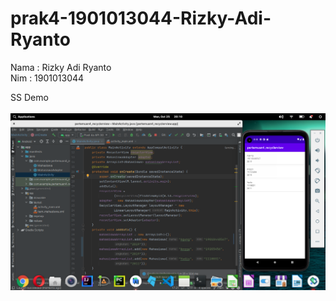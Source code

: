 # prak4-1901013044-Rizky-Adi-Ryanto

Nama  : Rizky Adi Ryanto
<br>
Nim   : 1901013044

SS Demo
<br><br>
<img src="https://github.com/Rizky1408/prak4-1901013044-Rizky-Adi-Ryanto/blob/main/ss_demo.png" width="750">

